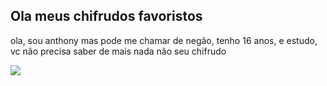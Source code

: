 ## Ola meus chifrudos favoristos

ola, sou anthony mas pode me chamar de negão, tenho 16 anos, e estudo, vc não precisa saber de mais nada não seu chifrudo 

![](https://pt.memedroid.com/memes/detail/1892856)
